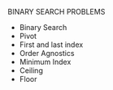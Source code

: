BINARY SEARCH PROBLEMS
* Binary Search<br>
* Pivot<br>
* First and last index<br>
* Order Agnostics<br>
* Minimum Index<br>
* Ceiling<br>
* Floor
